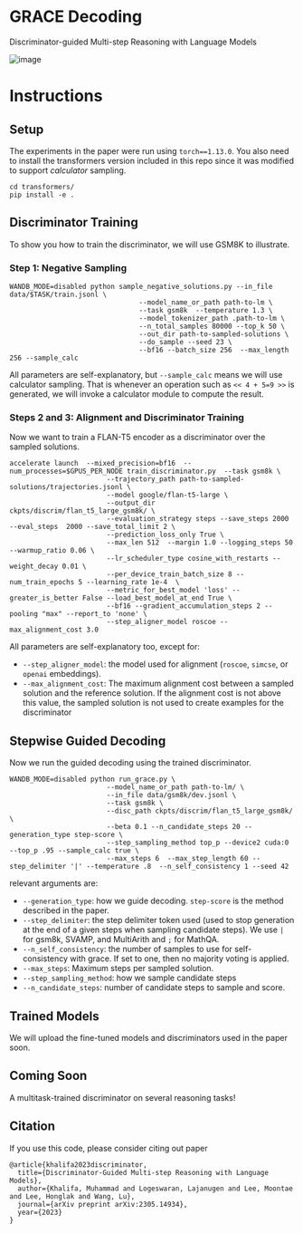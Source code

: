 # GRACE Decoding
Discriminator-guided Multi-step Reasoning with Language Models 

![image](https://github.com/mukhal/grace-decoding/assets/5109053/cdb93474-1613-47d8-9bf4-be2ae3086979)

# Instructions 

## Setup 
The experiments in the paper were run using `torch==1.13.0`. You also need to install the transformers version included in this repo since it was modified to support *calculator* sampling. 
```
cd transformers/
pip install -e .
```



## Discriminator Training
To show you how to train the discriminator, we will use GSM8K to illustrate. 
### Step 1: Negative Sampling 
```
WANDB_MODE=disabled python sample_negative_solutions.py --in_file data/$TASK/train.jsonl \
                                --model_name_or_path path-to-lm \
                                --task gsm8k  --temperature 1.3 \
                                --model_tokenizer_path .path-to-lm \
                                --n_total_samples 80000 --top_k 50 \
                                --out_dir path-to-sampled-solutions \
                                --do_sample --seed 23 \
                                --bf16 --batch_size 256  --max_length 256 --sample_calc
```
All parameters are self-explanatory, but `--sample_calc` means we will use calculator sampling. That is whenever an operation such as `<< 4 + 5=9 >>` is generated, we will invoke a calculator module to compute the result. 

### Steps 2 and 3: Alignment and Discriminator Training
Now we want to train a FLAN-T5 encoder as a discriminator over the sampled solutions. 
```
accelerate launch  --mixed_precision=bf16  --num_processes=$GPUS_PER_NODE train_discriminator.py  --task gsm8k \
                        --trajectory_path path-to-sampled-solutions/trajectories.jsonl \
                        --model google/flan-t5-large \
                        --output_dir ckpts/discrim/flan_t5_large_gsm8k/ \
                        --evaluation_strategy steps --save_steps 2000 --eval_steps  2000 --save_total_limit 2 \
                        --prediction_loss_only True \
                        --max_len 512  --margin 1.0 --logging_steps 50 --warmup_ratio 0.06 \
                        --lr_scheduler_type cosine_with_restarts --weight_decay 0.01 \
                        --per_device_train_batch_size 8 --num_train_epochs 5 --learning_rate 1e-4  \
                        --metric_for_best_model 'loss' --greater_is_better False --load_best_model_at_end True \
                        --bf16 --gradient_accumulation_steps 2 --pooling "max" --report_to 'none' \
                        --step_aligner_model roscoe --max_alignment_cost 3.0
```
All parameters are self-explanatory too, except for: 
* `--step_aligner_model`: the model used for alignment (`roscoe`, `simcse`, or `openai` embeddings).
* `--max_alignment_cost`: The maximum alignment cost between a sampled solution and the reference solution. If the alignment cost is not above this value, the sampled solution is not used to create examples for the discriminator



## Stepwise Guided Decoding
Now we run the guided decoding using the trained discriminator. 
```
WANDB_MODE=disabled python run_grace.py \
                        --model_name_or_path path-to-lm/ \
                        --in_file data/gsm8k/dev.jsonl \
                        --task gsm8k \
                        --disc_path ckpts/discrim/flan_t5_large_gsm8k/ \
                        --beta 0.1 --n_candidate_steps 20 --generation_type step-score \
                        --step_sampling_method top_p --device2 cuda:0 --top_p .95 --sample_calc true \
                        --max_steps 6  --max_step_length 60 --step_delimiter '|' --temperature .8  --n_self_consistency 1 --seed 42
```
relevant arguments are:
* `--generation_type`: how we guide decoding. `step-score` is the method described in the paper.
* `--step_delimiter`: the step delimiter token used (used to stop generation at the end of a given steps when sampling candidate steps). We use `|` for gsm8k, SVAMP, and MultiArith and `;` for MathQA.
* `--n_self_consistency`: the number of samples to use for self-consistency with grace. If set to one, then no majority voting is applied.
* `--max_steps`: Maximum steps per sampled solution.
* `--step_sampling_method`: how we sample candidate steps
* `--n_candidate_steps`: number of candidate steps to sample and score.


## Trained Models
We will upload the fine-tuned models and discriminators used in the paper soon. 

## Coming Soon
A multitask-trained discriminator on several reasoning tasks! 

## Citation
If you use this code, please consider citing out paper
```
@article{khalifa2023discriminator,
  title={Discriminator-Guided Multi-step Reasoning with Language Models},
  author={Khalifa, Muhammad and Logeswaran, Lajanugen and Lee, Moontae and Lee, Honglak and Wang, Lu},
  journal={arXiv preprint arXiv:2305.14934},
  year={2023}
}
```
